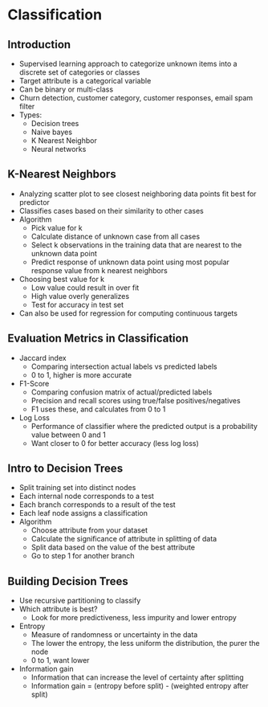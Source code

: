 # Classification
## Introduction
- Supervised learning approach to categorize unknown items into a discrete set of categories or classes
- Target attribute is a categorical variable
- Can be binary or multi-class
- Churn detection, customer category, customer responses, email spam filter
- Types:
  - Decision trees
  - Naive bayes
  - K Nearest Neighbor
  - Neural networks

## K-Nearest Neighbors
- Analyzing scatter plot to see closest neighboring data points fit best for predictor
- Classifies cases based on their similarity to other cases
- Algorithm
  - Pick value for k
  - Calculate distance of unknown case from all cases
  - Select k observations in the training data that are nearest to the unknown data point
  - Predict response of unknown data point using most popular response value from k nearest neighbors
- Choosing best value for k
  - Low value could result in over fit
  - High value overly generalizes
  - Test for accuracy in test set
- Can also be used for regression for computing continuous targets

## Evaluation Metrics in Classification
- Jaccard index
  - Comparing intersection actual labels vs predicted labels
  - 0 to 1, higher is more accurate
- F1-Score
  - Comparing confusion matrix of actual/predicted labels
  - Precision and recall scores using true/false positives/negatives
  - F1 uses these, and calculates from 0 to 1
- Log Loss
  - Performance of classifier where the predicted output is a probability value between 0 and 1
  - Want closer to 0 for better accuracy (less log loss)

## Intro to Decision Trees
- Split training set into distinct nodes
- Each internal node corresponds to a test
- Each branch corresponds to a result of the test
- Each leaf node assigns a classification
- Algorithm
  - Choose attribute from your dataset
  - Calculate the significance of attribute in splitting of data
  - Split data based on the value of the best attribute
  - Go to step 1 for another branch

## Building Decision Trees
- Use recursive partitioning to classify
- Which attribute is best?
  - Look for more predictiveness, less impurity and lower entropy
- Entropy
  - Measure of randomness or uncertainty in the data
  - The lower the entropy, the less uniform the distribution, the purer the node
  - 0 to 1, want lower
- Information gain
  - Information that can increase the level of certainty after splitting
  - Information gain = (entropy before split) - (weighted entropy after split)